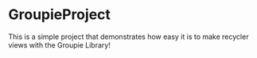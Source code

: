 # GroupieProject
This is a simple project that demonstrates how easy it is to make recycler views with the Groupie Library! 
